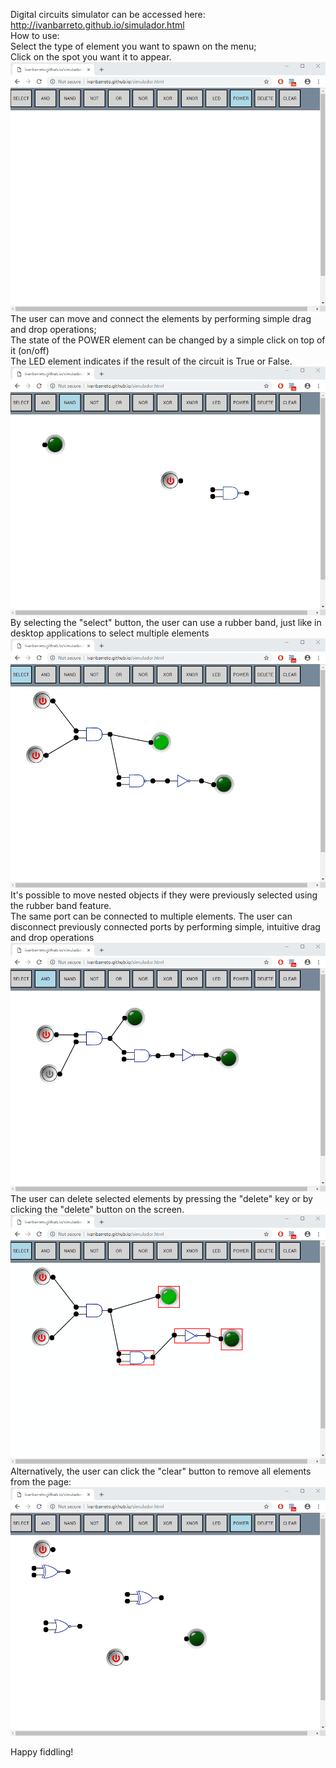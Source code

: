 Digital circuits simulator can be accessed here:  
http://ivanbarreto.github.io/simulador.html    
How to use:    
Select the type of element you want to spawn on the menu;  
Click on the spot you want it to appear.  
![](img/selectspawn.gif)
The user can move and connect the elements by performing simple drag and drop operations;  
The state of the POWER element can be changed by a simple click on top of it (on/off)  
The LED element indicates if the result of the circuit is True or False.
![](img/moveconnect.gif)
By selecting the "select" button, the user can use a rubber band, just like in desktop applications to select multiple elements
![](img/rubberbandandmove.gif)
It's possible to move nested objects if they were previously selected using the rubber band feature.  
The same port can be connected to multiple elements.  The user can disconnect previously connected ports by performing simple, intuitive drag and drop operations
![](img/multipleselect.gif)
The user can delete selected elements by pressing the "delete" key or by clicking the "delete" button on the screen.
![](img/deleting.gif)
Alternatively, the user can click the "clear" button to remove all elements from the page:
![](img/clear.gif)


Happy fiddling!
